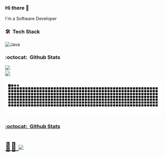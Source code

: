 ### Hi there 👋

I'm a Software Developer 

### 🛠 &nbsp;Tech Stack
![Java](https://img.shields.io/badge/-Java-05122A?style=flat&logo=java)&nbsp;


### :octocat: &nbsp;Github Stats

<div>
  <a href="https://github.com/IzzyGoal">
  <img max-width: 100% src="https://github-readme-stats.vercel.app/api?username=IzzyGoal&show_icons=true&theme=dracula&include_all_commits=true&count_private=true"/>
    </br>
  <img max-width: 100% src="https://github-readme-stats.vercel.app/api/top-langs/?username=IzzyGoal&&layout=compact&hide=shell&theme=dracula"/>
</div>
  
 ![Snake animation](https://github.com/wallanpsantos/wallanpsantos/blob/output/github-contribution-grid-snake.svg)
  
### :octocat: &nbsp;Github Stats
# 🤝🏻  <a href="https://www.linkedin.com/in/gabriel-silva-lima-0a2b7a188/" target="_blank"><img src="https://img.shields.io/badge/-LinkedIn-%230077B5?style=for-the-badge&logo=linkedin&logoColor=white" target="_blank"></a> 
